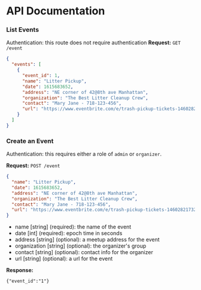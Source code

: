 # API Documentation

### List Events
Authentication: this route does not require authentication
**Request:** `GET /event`
```json
{
  "events": [
    {
      "event_id": 1,
      "name": "Litter Pickup",
      "date": 1615683652,
      "address": "NE corner of 42@8th ave Manhattan",
      "organization": "The Best Litter Cleanup Crew",
      "contact": "Mary Jane - 718-123-456",
      "url": "https://www.eventbrite.com/e/trash-pickup-tickets-146028217329"
    }
  ]
}
```

### Create an Event
Authentication: this requires either a role of `admin` or `organizer`.

**Request:** `POST /event`
```json
{
  "name": "Litter Pickup",
  "date": 1615683652,
  "address": "NE corner of 42@8th ave Manhattan",
  "organization": "The Best Litter Cleanup Crew",
  "contact": "Mary Jane - 718-123-456",
  "url": "https://www.eventbrite.com/e/trash-pickup-tickets-146028217329"
}
```
* name [string] (required): the name of the event
* date [int] (required): epoch time in seconds
* address [string] (optional): a meetup address for the event
* organization [string] (optional): the organizer's group
* contact [string] (optional): contact info for the organizer
* url [string] (optional): a url for the event

**Response:**
```
{"event_id":"1"}
```

